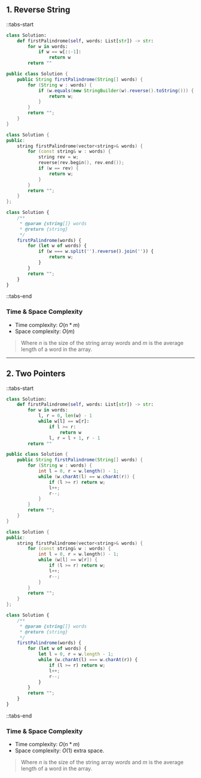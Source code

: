 ## 1. Reverse String

::tabs-start

```python
class Solution:
    def firstPalindrome(self, words: List[str]) -> str:
        for w in words:
            if w == w[::-1]:
                return w
        return ""
```

```java
public class Solution {
    public String firstPalindrome(String[] words) {
        for (String w : words) {
            if (w.equals(new StringBuilder(w).reverse().toString())) {
                return w;
            }
        }
        return "";
    }
}
```

```cpp
class Solution {
public:
    string firstPalindrome(vector<string>& words) {
        for (const string& w : words) {
            string rev = w;
            reverse(rev.begin(), rev.end());
            if (w == rev) {
                return w;
            }
        }
        return "";
    }
};
```

```javascript
class Solution {
    /**
     * @param {string[]} words
     * @return {string}
     */
    firstPalindrome(words) {
        for (let w of words) {
            if (w === w.split('').reverse().join('')) {
                return w;
            }
        }
        return "";
    }
}
```

::tabs-end

### Time & Space Complexity

* Time complexity: $O(n * m)$
* Space complexity: $O(m)$

> Where $n$ is the size of the string array $words$ and $m$ is the average length of a word in the array.

---

## 2. Two Pointers

::tabs-start

```python
class Solution:
    def firstPalindrome(self, words: List[str]) -> str:
        for w in words:
            l, r = 0, len(w) - 1
            while w[l] == w[r]:
                if l >= r:
                    return w
                l, r = l + 1, r - 1
        return ""
```

```java
public class Solution {
    public String firstPalindrome(String[] words) {
        for (String w : words) {
            int l = 0, r = w.length() - 1;
            while (w.charAt(l) == w.charAt(r)) {
                if (l >= r) return w;
                l++;
                r--;
            }
        }
        return "";
    }
}
```

```cpp
class Solution {
public:
    string firstPalindrome(vector<string>& words) {
        for (const string& w : words) {
            int l = 0, r = w.length() - 1;
            while (w[l] == w[r]) {
                if (l >= r) return w;
                l++;
                r--;
            }
        }
        return "";
    }
};
```

```javascript
class Solution {
    /**
     * @param {string[]} words
     * @return {string}
     */
    firstPalindrome(words) {
        for (let w of words) {
            let l = 0, r = w.length - 1;
            while (w.charAt(l) === w.charAt(r)) {
                if (l >= r) return w;
                l++;
                r--;
            }
        }
        return "";
    }
}
```

::tabs-end

### Time & Space Complexity

* Time complexity: $O(n * m)$
* Space complexity: $O(1)$ extra space.

> Where $n$ is the size of the string array $words$ and $m$ is the average length of a word in the array.